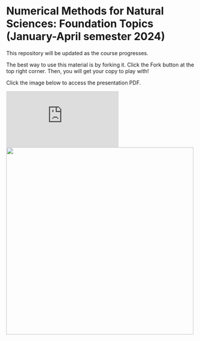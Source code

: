 # Numerical Methods for Natural Sciences: Foundation Topics (January-April semester 2024)

This repository will be updated as the course progresses. 

The best way to use this material is by forking it. Click the Fork button at the top right corner. Then, you will get your copy to play with!

Click the image below to access the presentation PDF.

![](https://github.com/raghurama123/NM2024/blob/main/NM2024.pdf)
<a href="https://github.com/raghurama123/NM2024/blob/main/NM2024.pdf">
<img src="https://github.com/raghurama123/NM2024/blob/main/FirstPage.png"  height="500">
</a>

